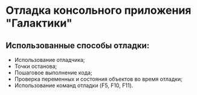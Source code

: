 # Отладка консольного приложения "Галактики"

## Использованные способы отладки:

*   Использование отладчика;
*   Точки останова;
*   Пошаговое выполнение кода;
*   Проверка переменных и состояния объектов во время отладки;
*   Использование команд отладки (F5, F10, F11).
